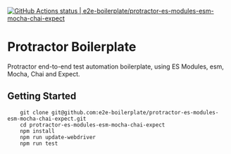 [![GitHub Actions status | e2e-boilerplate/protractor-es-modules-esm-mocha-chai-expect](https://github.com/e2e-boilerplate/protractor-es-modules-esm-mocha-chai-expect/workflows/protractor-es-modules-esm-mocha-chai-expect/badge.svg)](https://github.com/e2e-boilerplate/protractor-es-modules-esm-mocha-chai-expect/actions?workflow=protractor-es-modules-esm-mocha-chai-expect)

# Protractor Boilerplate

Protractor end-to-end test automation boilerplate, using ES Modules, esm, Mocha, Chai and Expect.

## Getting Started

    	git clone git@github.com:e2e-boilerplate/protractor-es-modules-esm-mocha-chai-expect.git
    	cd protractor-es-modules-esm-mocha-chai-expect
    	npm install
    	npm run update-webdriver
    	npm run test
